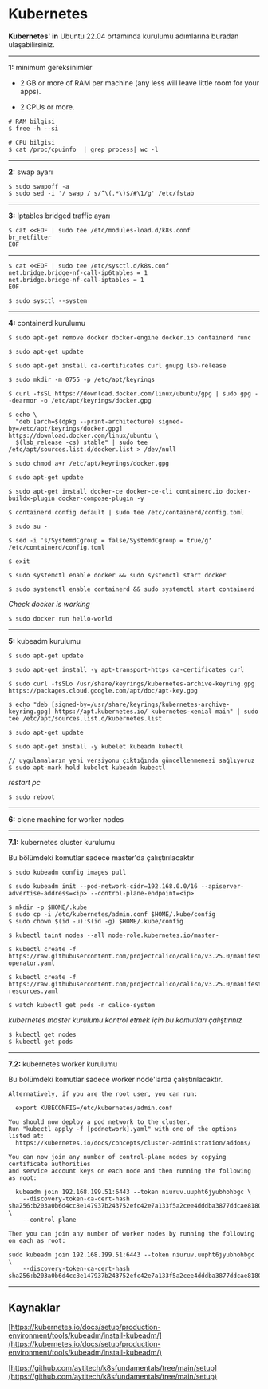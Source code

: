 # Kubernetes
**Kubernetes' in** Ubuntu 22.04 ortamında kurulumu adımlarına buradan ulaşabilirsiniz.

---



**1:** minimum gereksinimler

- 2 GB or more of RAM per machine (any less will leave little room for your apps).

- 2 CPUs or more.
```shell
# RAM bilgisi
$ free -h --si

# CPU bilgisi
$ cat /proc/cpuinfo  | grep process| wc -l
```

---

**2:** swap ayarı

```shell
$ sudo swapoff -a
$ sudo sed -i '/ swap / s/^\(.*\)$/#\1/g' /etc/fstab
```
---

**3:** Iptables bridged traffic ayarı

```shell
$ cat <<EOF | sudo tee /etc/modules-load.d/k8s.conf
br_netfilter
EOF
```
---

```shell
$ cat <<EOF | sudo tee /etc/sysctl.d/k8s.conf
net.bridge.bridge-nf-call-ip6tables = 1
net.bridge.bridge-nf-call-iptables = 1
EOF
```

```shell
$ sudo sysctl --system
```
---

**4:** containerd kurulumu

```shell
$ sudo apt-get remove docker docker-engine docker.io containerd runc

$ sudo apt-get update

$ sudo apt-get install ca-certificates curl gnupg lsb-release
```

```shell
$ sudo mkdir -m 0755 -p /etc/apt/keyrings

$ curl -fsSL https://download.docker.com/linux/ubuntu/gpg | sudo gpg --dearmor -o /etc/apt/keyrings/docker.gpg

$ echo \
  "deb [arch=$(dpkg --print-architecture) signed-by=/etc/apt/keyrings/docker.gpg] https://download.docker.com/linux/ubuntu \
  $(lsb_release -cs) stable" | sudo tee /etc/apt/sources.list.d/docker.list > /dev/null

$ sudo chmod a+r /etc/apt/keyrings/docker.gpg
```

```shell
$ sudo apt-get update

$ sudo apt-get install docker-ce docker-ce-cli containerd.io docker-buildx-plugin docker-compose-plugin -y

$ containerd config default | sudo tee /etc/containerd/config.toml

$ sudo su -

$ sed -i 's/SystemdCgroup = false/SystemdCgroup = true/g' /etc/containerd/config.toml

$ exit

$ sudo systemctl enable docker && sudo systemctl start docker

$ sudo systemctl enable containerd && sudo systemctl start containerd
```

*Check docker is working*

```shell
$ sudo docker run hello-world
```
---

**5:** kubeadm kurulumu


```shell
$ sudo apt-get update

$ sudo apt-get install -y apt-transport-https ca-certificates curl

$ sudo curl -fsSLo /usr/share/keyrings/kubernetes-archive-keyring.gpg https://packages.cloud.google.com/apt/doc/apt-key.gpg

$ echo "deb [signed-by=/usr/share/keyrings/kubernetes-archive-keyring.gpg] https://apt.kubernetes.io/ kubernetes-xenial main" | sudo tee /etc/apt/sources.list.d/kubernetes.list

$ sudo apt-get update

$ sudo apt-get install -y kubelet kubeadm kubectl

// uygulamaların yeni versiyonu çıktığında güncellenmemesi sağlıyoruz
$ sudo apt-mark hold kubelet kubeadm kubectl

```

*restart pc*

```shell
$ sudo reboot
```
---

**6:** clone machine for worker nodes

---

**7.1:** kubernetes cluster kurulumu

Bu bölümdeki komutlar sadece master'da çalıştırılacaktır

```shell
$ sudo kubeadm config images pull

$ sudo kubeadm init --pod-network-cidr=192.168.0.0/16 --apiserver-advertise-address=<ip> --control-plane-endpoint=<ip>
```

```shell
$ mkdir -p $HOME/.kube
$ sudo cp -i /etc/kubernetes/admin.conf $HOME/.kube/config
$ sudo chown $(id -u):$(id -g) $HOME/.kube/config
```

```shell
$ kubectl taint nodes --all node-role.kubernetes.io/master-

$ kubectl create -f https://raw.githubusercontent.com/projectcalico/calico/v3.25.0/manifests/tigera-operator.yaml

$ kubectl create -f https://raw.githubusercontent.com/projectcalico/calico/v3.25.0/manifests/custom-resources.yaml

$ watch kubectl get pods -n calico-system
```
*kubernetes master kurulumu kontrol etmek için bu komutları çalıştırınız*

```shell
$ kubectl get nodes
$ kubectl get pods
```
---

**7.2:** kubernetes worker kurulumu

Bu bölümdeki komutlar sadece worker node'larda çalıştırılacaktır.

```shell
Alternatively, if you are the root user, you can run:

  export KUBECONFIG=/etc/kubernetes/admin.conf

You should now deploy a pod network to the cluster.
Run "kubectl apply -f [podnetwork].yaml" with one of the options listed at:
  https://kubernetes.io/docs/concepts/cluster-administration/addons/

You can now join any number of control-plane nodes by copying certificate authorities
and service account keys on each node and then running the following as root:

  kubeadm join 192.168.199.51:6443 --token niuruv.uupht6jyubhohbgc \
	--discovery-token-ca-cert-hash sha256:b203a0b6d4cc8e147937b243752efc42e7a133f5a2cee4dddba3877ddcae8180 \
	--control-plane 

Then you can join any number of worker nodes by running the following on each as root:

sudo kubeadm join 192.168.199.51:6443 --token niuruv.uupht6jyubhohbgc \
	--discovery-token-ca-cert-hash sha256:b203a0b6d4cc8e147937b243752efc42e7a133f5a2cee4dddba3877ddcae8180 

```
---

## Kaynaklar

[https://kubernetes.io/docs/setup/production-environment/tools/kubeadm/install-kubeadm/](https://kubernetes.io/docs/setup/production-environment/tools/kubeadm/install-kubeadm/)

[https://github.com/aytitech/k8sfundamentals/tree/main/setup](https://github.com/aytitech/k8sfundamentals/tree/main/setup)

